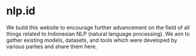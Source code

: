 # nlp.id

We build this website to encourage further advancement on the field of all things related to Indonesian NLP (natural language processing). We aim to gather existing models, datasets, and tools which were developed by various parties and share them here.
